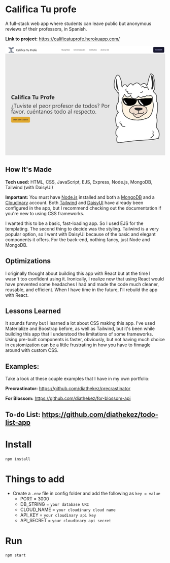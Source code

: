 # Califica Tu profe
A full-stack web app where students can leave public but anonymous reviews of their professors, in Spanish.

**Link to project:** https://calificatuprofe.herokuapp.com/

![Califica Tu Profe app landing page](https://raw.githubusercontent.com/diathekez/calificatuprofe/master/public/imgs/calificatuprofe-app.png)

## How It's Made

**Tech used:** HTML, CSS, JavaScript, EJS, Express, Node.js, MongoDB, Tailwind (with DaisyUI)

**Important:** You must have [Node.js](https://nodejs.org/en/download/) installed and both a [MongoDB](https://www.mongodb.com/) and a [Cloudinary](https://cloudinary.com/) account. Both [Tailwind](https://tailwindcss.com/docs/installation) and [DaisyUI](https://daisyui.com/docs/install/) have already been configured in the app, but I recommend checking out the documentation if you're new to using CSS frameworks.

I wanted this to be a basic, fast-loading app. So I used EJS for the templating. The second thing to decide was the styling. Tailwind is a very popular option, so I went with DaisyUI because of the basic and elegant components it offers. For the back-end, nothing fancy, just Node and MongoDB.

## Optimizations

I originally thought about building this app with React but at the time I wasn't too confident using it. Ironically, I realize now that using React would have prevented some headaches I had and made the code much cleaner, reusable, and efficient. When I have time in the future, I'll rebuild the app with React.

## Lessons Learned

It sounds funny but I learned a lot about CSS making this app. I've used Materialize and Boostrap before, as well as Tailwind, but it's been while building this app that I understood the limitations of some frameworks. Using pre-built components is faster, obviously, but not having much choice in customization can be a little frustrating in how you have to finnagle around with custom CSS.

## Examples:
Take a look at these couple examples that I have in my own portfolio:

**Precrastinator:** https://github.com/diathekez/precrastinator

**For Blossom:** https://github.com/diathekez/for-blossom-api

**To-do List:** https://github.com/diathekez/todo-list-app
---

# Install

`npm install`

# Things to add

- Create a `.env` file in config folder and add the following as `key = value`
  - PORT = 3000
  - DB_STRING = `your database URI`
  - CLOUD_NAME = `your cloudinary cloud name`
  - API_KEY = `your cloudinary api key`
  - API_SECRET = `your cloudinary api secret`

# Run

`npm start`